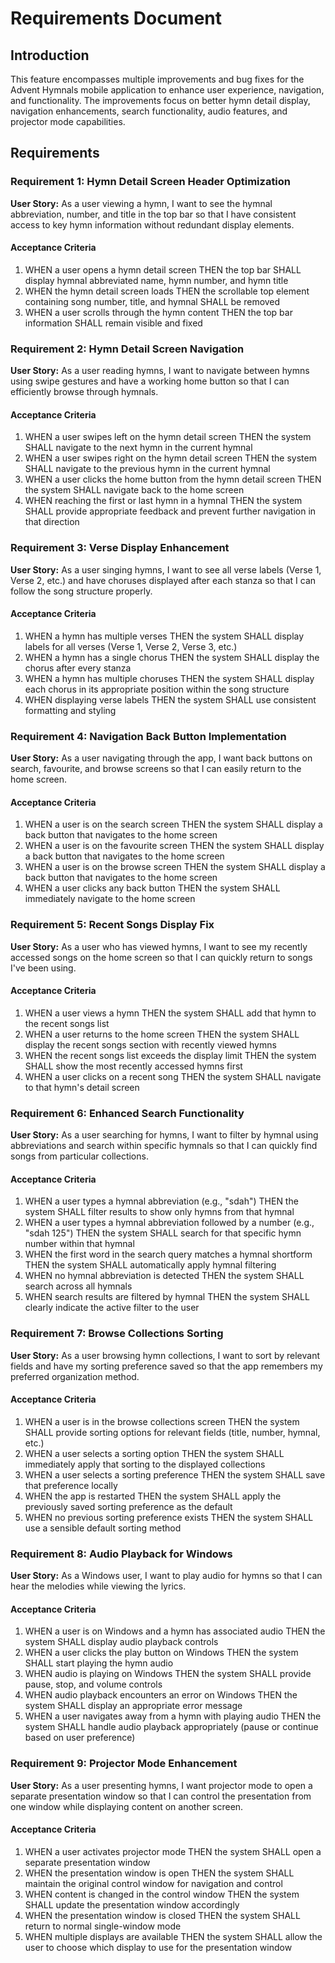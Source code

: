 # Requirements Document

## Introduction

This feature encompasses multiple improvements and bug fixes for the Advent Hymnals mobile application to enhance user experience, navigation, and functionality. The improvements focus on better hymn detail display, navigation enhancements, search functionality, audio features, and projector mode capabilities.

## Requirements

### Requirement 1: Hymn Detail Screen Header Optimization

**User Story:** As a user viewing a hymn, I want to see the hymnal abbreviation, number, and title in the top bar so that I have consistent access to key hymn information without redundant display elements.

#### Acceptance Criteria

1. WHEN a user opens a hymn detail screen THEN the top bar SHALL display hymnal abbreviated name, hymn number, and hymn title
2. WHEN the hymn detail screen loads THEN the scrollable top element containing song number, title, and hymnal SHALL be removed
3. WHEN a user scrolls through the hymn content THEN the top bar information SHALL remain visible and fixed

### Requirement 2: Hymn Detail Screen Navigation

**User Story:** As a user reading hymns, I want to navigate between hymns using swipe gestures and have a working home button so that I can efficiently browse through hymnals.

#### Acceptance Criteria

1. WHEN a user swipes left on the hymn detail screen THEN the system SHALL navigate to the next hymn in the current hymnal
2. WHEN a user swipes right on the hymn detail screen THEN the system SHALL navigate to the previous hymn in the current hymnal
3. WHEN a user clicks the home button from the hymn detail screen THEN the system SHALL navigate back to the home screen
4. WHEN reaching the first or last hymn in a hymnal THEN the system SHALL provide appropriate feedback and prevent further navigation in that direction

### Requirement 3: Verse Display Enhancement

**User Story:** As a user singing hymns, I want to see all verse labels (Verse 1, Verse 2, etc.) and have choruses displayed after each stanza so that I can follow the song structure properly.

#### Acceptance Criteria

1. WHEN a hymn has multiple verses THEN the system SHALL display labels for all verses (Verse 1, Verse 2, Verse 3, etc.)
2. WHEN a hymn has a single chorus THEN the system SHALL display the chorus after every stanza
3. WHEN a hymn has multiple choruses THEN the system SHALL display each chorus in its appropriate position within the song structure
4. WHEN displaying verse labels THEN the system SHALL use consistent formatting and styling

### Requirement 4: Navigation Back Button Implementation

**User Story:** As a user navigating through the app, I want back buttons on search, favourite, and browse screens so that I can easily return to the home screen.

#### Acceptance Criteria

1. WHEN a user is on the search screen THEN the system SHALL display a back button that navigates to the home screen
2. WHEN a user is on the favourite screen THEN the system SHALL display a back button that navigates to the home screen
3. WHEN a user is on the browse screen THEN the system SHALL display a back button that navigates to the home screen
4. WHEN a user clicks any back button THEN the system SHALL immediately navigate to the home screen

### Requirement 5: Recent Songs Display Fix

**User Story:** As a user who has viewed hymns, I want to see my recently accessed songs on the home screen so that I can quickly return to songs I've been using.

#### Acceptance Criteria

1. WHEN a user views a hymn THEN the system SHALL add that hymn to the recent songs list
2. WHEN a user returns to the home screen THEN the system SHALL display the recent songs section with recently viewed hymns
3. WHEN the recent songs list exceeds the display limit THEN the system SHALL show the most recently accessed hymns first
4. WHEN a user clicks on a recent song THEN the system SHALL navigate to that hymn's detail screen

### Requirement 6: Enhanced Search Functionality

**User Story:** As a user searching for hymns, I want to filter by hymnal using abbreviations and search within specific hymnals so that I can quickly find songs from particular collections.

#### Acceptance Criteria

1. WHEN a user types a hymnal abbreviation (e.g., "sdah") THEN the system SHALL filter results to show only hymns from that hymnal
2. WHEN a user types a hymnal abbreviation followed by a number (e.g., "sdah 125") THEN the system SHALL search for that specific hymn number within that hymnal
3. WHEN the first word in the search query matches a hymnal shortform THEN the system SHALL automatically apply hymnal filtering
4. WHEN no hymnal abbreviation is detected THEN the system SHALL search across all hymnals
5. WHEN search results are filtered by hymnal THEN the system SHALL clearly indicate the active filter to the user

### Requirement 7: Browse Collections Sorting

**User Story:** As a user browsing hymn collections, I want to sort by relevant fields and have my sorting preference saved so that the app remembers my preferred organization method.

#### Acceptance Criteria

1. WHEN a user is in the browse collections screen THEN the system SHALL provide sorting options for relevant fields (title, number, hymnal, etc.)
2. WHEN a user selects a sorting option THEN the system SHALL immediately apply that sorting to the displayed collections
3. WHEN a user selects a sorting preference THEN the system SHALL save that preference locally
4. WHEN the app is restarted THEN the system SHALL apply the previously saved sorting preference as the default
5. WHEN no previous sorting preference exists THEN the system SHALL use a sensible default sorting method

### Requirement 8: Audio Playback for Windows

**User Story:** As a Windows user, I want to play audio for hymns so that I can hear the melodies while viewing the lyrics.

#### Acceptance Criteria

1. WHEN a user is on Windows and a hymn has associated audio THEN the system SHALL display audio playback controls
2. WHEN a user clicks the play button on Windows THEN the system SHALL start playing the hymn audio
3. WHEN audio is playing on Windows THEN the system SHALL provide pause, stop, and volume controls
4. WHEN audio playback encounters an error on Windows THEN the system SHALL display an appropriate error message
5. WHEN a user navigates away from a hymn with playing audio THEN the system SHALL handle audio playback appropriately (pause or continue based on user preference)

### Requirement 9: Projector Mode Enhancement

**User Story:** As a user presenting hymns, I want projector mode to open a separate presentation window so that I can control the presentation from one window while displaying content on another screen.

#### Acceptance Criteria

1. WHEN a user activates projector mode THEN the system SHALL open a separate presentation window
2. WHEN the presentation window is open THEN the system SHALL maintain the original control window for navigation and control
3. WHEN content is changed in the control window THEN the system SHALL update the presentation window accordingly
4. WHEN the presentation window is closed THEN the system SHALL return to normal single-window mode
5. WHEN multiple displays are available THEN the system SHALL allow the user to choose which display to use for the presentation window